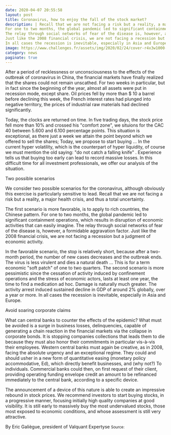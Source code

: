 ```yaml
--- 
date: 2020-04-07 20:55:58
layout: post
title: Coronavirus, how to enjoy the fall of the stock market?
description: | Recall that we are not facing a risk but a reality, a major health crisis, and thus a total uncertainty.
For one to two months, the global pandemic led to significant containment operations, which results in disruption of economic activities that can easily imagine.
The relay through social networks of fear of the disease is, however, a formidable aggravation factor.
Just like the 2008 financial crisis, we are not facing a recession but a judgment of economic activity.
In all cases the recession is inevitable, especially in Asia and Europe.
image: https://www.challenges.fr/assets/img/2020/02/24/cover-r4x3w1000-5e5900f677930-6b7c076cef546eec90ed17efa4325cc54e225ee5-jpg.jpg
category: news
paginate: true
---
```



After a period of recklessness or unconsciousness to the effects of the outbreak of coronavirus in China, the financial markets have finally realized that the shares could not remain unscathed. For two weeks in particular, but in fact since the beginning of the year, almost all assets were put in recession mode, except share. Oil prices fell by more than $ 10 a barrel before declining this week, the French interest rates had plunged into negative territory, the prices of industrial raw materials had declined significantly.

Today, the clocks are returned on time. In five trading days, the stock price fell more than 10% and crossed his "comfort zone", we situions for the CAC 40 between 5.600 and 6.100 percentage points. This situation is exceptional, as there just a week we attain the point beyond which we offered to sell the shares; Today, we propose to start buying ... In the current hyper volatility, which is the counterpart of hyper liquidity, of course we must mention the old saying: "do not catch a falling knife" . Experience tells us that buying too early can lead to record massive losses. In this difficult time for all investment professionals, we offer our analysis of the situation.

Two possible scenarios

We consider two possible scenarios for the coronavirus, although obviously this exercise is particularly sensitive to lead. Recall that we are not facing a risk but a reality, a major health crisis, and thus a total uncertainty.

The first scenario is more favorable, is to apply to rich countries, the Chinese pattern. For one to two months, the global pandemic led to significant containment operations, which results in disruption of economic activities that can easily imagine. The relay through social networks of fear of the disease is, however, a formidable aggravation factor. Just like the 2008 financial crisis, we are not facing a recession but a judgment of economic activity.

In the favorable scenario, the stop is relatively short, because after a two-month period, the number of new cases decreases and the outbreak ends. The virus is less virulent and dies a natural death ... This is for a term economic "soft patch" of one to two quarters. The second scenario is more pessimistic since the cessation of activity induced by confinement operations and the stress of economic actors, lasts at least one year, the time to find a medication ad hoc. Damage is naturally much greater. The activity arrest induced sustained decline in GDP of around 2% globally, over a year or more. In all cases the recession is inevitable, especially in Asia and Europe.

Avoid soaring corporate claims

What can central banks to counter the effects of the epidemic? What must be avoided is a surge in business losses, delinquencies, capable of generating a chain reaction in the financial markets via the collapse in corporate bonds. It is stopping companies collections that leads them to die because they must also honor their commitments in particular vis-à-vis their employees. Western central banks must again be creative, as in 2008, facing the absolute urgency and an exceptional regime. They could and should usher in a new form of quantitative easing (monetary policy accommodative, Ed), which directly benefit businesses, and (why not?) To individuals. Commercial banks could then, on first request of their client, providing operating funding envelope credit an amount to be refinanced immediately to the central bank, according to a specific device.

The announcement of a device of this nature is able to create an impressive rebound in stock prices. We recommend investors to start buying stocks, in a progressive manner, focusing initially high quality companies at good visibility. It is still early to massively buy the most undervalued stocks, those most exposed to economic conditions, and whose assessment is still very attractive.

By Eric Galiègue, president of Valquant Expertyse
<small>Source: <a href='https://www.challenges.fr/finance-et-marche/coronavirus-comment-profiter-de-la-chute-de-la-bourse_700908'><a></small>

